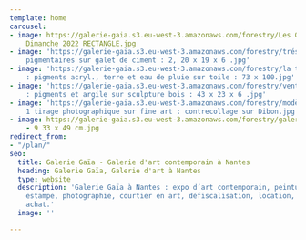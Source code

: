 ```yaml
---
template: home
carousel:
- image: https://galerie-gaia.s3.eu-west-3.amazonaws.com/forestry/Les Galeries, Le
    Dimanche 2022 RECTANGLE.jpg
- image: 'https://galerie-gaia.s3.eu-west-3.amazonaws.com/forestry/trésors 2 : couleurs
    pigmentaires sur galet de ciment : 2, 20 x 19 x 6 .jpg'
- image: 'https://galerie-gaia.s3.eu-west-3.amazonaws.com/forestry/la tête me tourne
    : pigments acryl., terre et eau de pluie sur toile : 73 x 100.jpg'
- image: 'https://galerie-gaia.s3.eu-west-3.amazonaws.com/forestry/vent du soir 1
    : pigments et argile sur sculpture bois : 43 x 23 x 6 .jpg'
- image: 'https://galerie-gaia.s3.eu-west-3.amazonaws.com/forestry/modèle vivant
    1 tirage photographique sur fine art : contrecollage sur Dibon.jpg'
- image: https://galerie-gaia.s3.eu-west-3.amazonaws.com/forestry/galerie-gaia-marie-bathellier-ARBRES
    - 9 33 x 49 cm.jpg
redirect_from:
- "/plan/"
seo:
  title: Galerie Gaïa - Galerie d'art contemporain à Nantes
  heading: Galerie Gaïa, Galerie d'art à Nantes
  type: website
  description: 'Galerie Gaïa à Nantes : expo d’art contemporain, peinture, sculpture,
    estampe, photographie, courtier en art, défiscalisation, location, prêt avant
    achat.'
  image: ''

---
```

